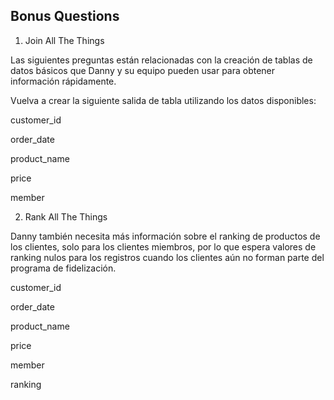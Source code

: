 ## Bonus Questions 

1) Join All The Things

Las siguientes preguntas están relacionadas con la creación de tablas de datos básicos que Danny y su equipo pueden usar para obtener información rápidamente.

Vuelva a crear la siguiente salida de tabla utilizando los datos disponibles:

customer_id

order_date	

product_name	

price	

member


2) Rank All The Things

Danny también necesita más información sobre el ranking de productos de los clientes, solo para los clientes miembros, por lo que espera valores de ranking nulos para los registros cuando los clientes aún no forman parte del programa de fidelización.

customer_id

order_date	

product_name	

price	

member	

ranking


